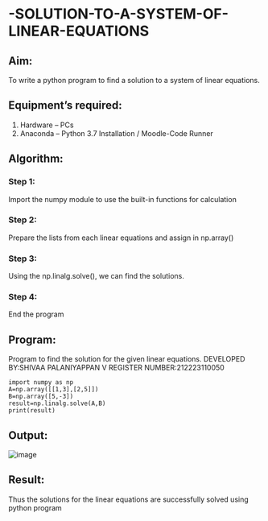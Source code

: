 # -SOLUTION-TO-A-SYSTEM-OF-LINEAR-EQUATIONS
## Aim:
To write a python program to find a solution to a system of linear equations.
## Equipment’s required:
1. 	Hardware – PCs
2. 	Anaconda – Python 3.7 Installation / Moodle-Code Runner
## Algorithm:
### Step 1: 
Import the numpy module to use the built-in functions for calculation
### Step 2: 
Prepare the lists from each linear equations and assign in np.array()
### Step 3: 
Using the np.linalg.solve(), we can find the solutions.
### Step 4: 
End the program
## Program:
Program to find the solution for the given linear equations.
DEVELOPED BY:SHIVAA PALANIYAPPAN V
REGISTER NUMBER:212223110050
```
import numpy as np
A=np.array([[1,3],[2,5]])
B=np.array([5,-3])
result=np.linalg.solve(A,B)
print(result)
```
## Output:
![image](https://github.com/shivaa-palaniyappan/-SOLUTION-TO-A-SYSTEM-OF-LINEAR-EQUATIONS/assets/146915611/f7bd9c3a-76a3-4b04-967a-87a66c0a419e)

## Result: 
Thus the solutions for the linear equations are successfully solved using python program

